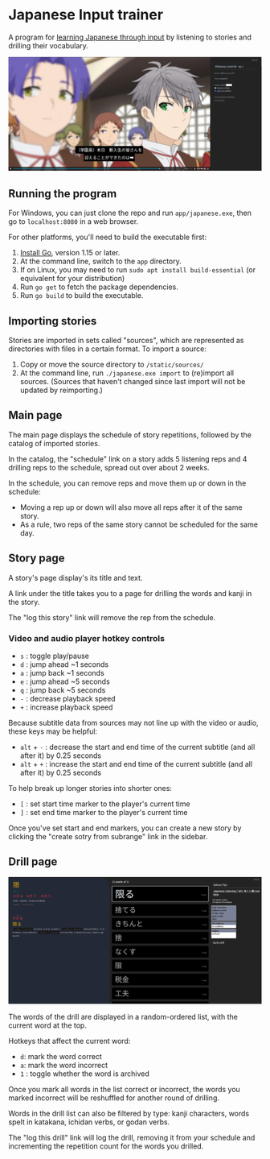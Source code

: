 # Japanese Input trainer

A program for [learning Japanese through input](input.md) by listening to stories and drilling their vocabulary.

![](./images/story.png)


## Running the program

For Windows, you can just clone the repo and run `app/japanese.exe`, then go to `localhost:8080` in a web browser.

For other platforms, you'll need to build the executable first:

1. [Install Go](https://go.dev/doc/install), version 1.15 or later.
1. At the command line, switch to the `app` directory.
1. If on Linux, you may need to run `sudo apt install build-essential` (or equivalent for your distribution)
1. Run `go get` to fetch the package dependencies.
1. Run `go build` to build the executable.

## Importing stories

Stories are imported in sets called "sources", which are represented as directories with files in a certain format. To import a source:

1. Copy or move the source directory to `/static/sources/`
2. At the command line, run `./japanese.exe import` to (re)import all sources. (Sources that haven't changed since last import will not be updated by reimporting.)

## Main page

The main page displays the schedule of story repetitions, followed by the catalog of imported stories.

In the catalog, the "schedule" link on a story adds 5 listening reps and 4 drilling reps to the schedule, spread out over about 2 weeks.

In the schedule, you can remove reps and move them up or down in the schedule:

- Moving a rep up or down will also move all reps after it of the same story.
- As a rule, two reps of the same story cannot be scheduled for the same day.

## Story page

A story's page display's its title and text. 

A link under the title takes you to a page for drilling the words and kanji in the story.

The "log this story" link will remove the rep from the schedule.

### Video and audio player hotkey controls

- `s` : toggle play/pause
- `d` : jump ahead ~1 seconds
- `a` : jump back ~1 seconds
- `e` : jump ahead ~5 seconds
- `q` : jump back ~5 seconds
- `-` : decrease playback speed
- `+` : increase playback speed

Because subtitle data from sources may not line up with the video or audio, these keys may be helpful:

- `alt` + `-` : decrease the start and end time of the current subtitle (and all after it) by 0.25 seconds
- `alt` + `+` : increase the start and end time of the current subtitle (and all after it) by 0.25 seconds

To help break up longer stories into shorter ones:

- `[` : set start time marker to the player's current time
- `]` : set end time marker to the player's current time

Once you've set start and end markers, you can create a new story by clicking the "create sotry from subrange" link in the sidebar.

## Drill page

![](./images/drill.png)

The words of the drill are displayed in a random-ordered list, with the current word at the top.

Hotkeys that affect the current word:

- `d`: mark the word correct
- `a`: mark the word incorrect
- `1` : toggle whether the word is archived

Once you mark all words in the list correct or incorrect, the words you marked incorrect will be reshuffled for another round of drilling.

Words in the drill list can also be filtered by type: kanji characters, words spelt in katakana, ichidan verbs, or godan verbs.

The "log this drill" link will log the drill, removing it from your schedule and incrementing the repetition count for the words you drilled.